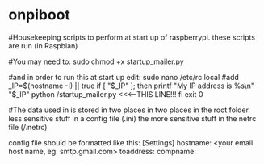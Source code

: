 # onpiboot
#Housekeeping scripts to perform at start up of raspberrypi. these scripts are run (in Raspbian)

#You may need to:
sudo chmod +x startup_mailer.py

#and in order to run this at start up edit:
sudo nano /etc/rc.local
#add
 _IP=$(hostname -I) || true
 if [ "$_IP" ]; then
   printf "My IP address is %s\n" "$_IP"
   python <path to folder>/startup_mailer.py        <<<--THIS LINE!!!
 fi
 exit 0
 
#The data used in is stored in two places in two places in the root folder. less sensitive stuff in a config file (.ini)
the more sensitive stuff in the netrc file (/.netrc)

config file should be formatted like this:
[Settings]
hostname: <your email host name, eg: smtp.gmail.com>
toaddress: <emailaddress you want to send to>
compname: <the name of your machine eg: RaspberryPi>
